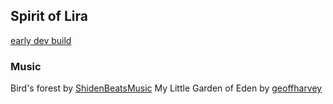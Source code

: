 ## Spirit of Lira

[early dev build](https://spirit-of-lira.vercel.app/)

### Music
Bird's forest by [ShidenBeatsMusic](https://pixabay.com/users/shidenbeatsmusic-25676252/)
My Little Garden of Eden by [geoffharvey](https://pixabay.com/users/geoffharvey-9096471/)